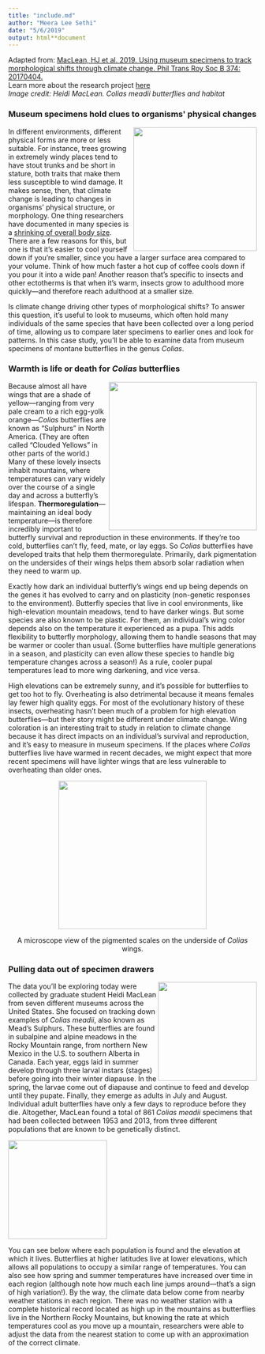 ```yaml
---
title: "include.md"
author: "Meera Lee Sethi"
date: "5/6/2019"
output: html**document
---
```


Adapted from: [MacLean, HJ et al. 2019. Using museum specimens to track morphological shifts through climate change. Phil Trans Roy Soc B 374: 20170404.]("https://royalsocietypublishing.org/doi/full/10.1098/rstb.2017.0404") <br>
Learn more about the research project [here](https://www.trenchproject.com/butterfly)<br>
*Image credit: Heidi MacLean. Colias meadii butterflies and habitat*

### Museum specimens hold clues to organisms' physical changes 
<img src="Colias_sm.png" width = "250px" align = "right">

In different environments, different physical forms are more or less suitable. For instance, trees growing in extremely windy places tend to have stout trunks and be short in stature, both traits that make them less susceptible to wind damage. It makes sense, then, that climate change is leading to changes in organisms’ physical structure, or morphology. One thing researchers have documented in many species is a [shrinking of overall body size](https://www.scientificamerican.com/article/how-global-warming-is-shrinking-earths-animals/). There are a few reasons for this, but one is that it’s easier to cool yourself down if you’re smaller, since you have a larger surface area compared to your volume. Think of how much faster a hot cup of coffee cools down if you pour it into a wide pan! Another reason that’s specific to insects and other ectotherms is that when it’s warm, insects grow to adulthood more quickly—and therefore reach adulthood at a smaller size.

Is climate change driving other types of morphological shifts? To answer this question, it’s useful to look to museums, which often hold many individuals of the same species that have been collected over a long period of time, allowing us to compare later specimens to earlier ones and look for patterns. In this case study, you’ll be able to examine data from museum specimens of montane butterflies in the genus *Colias*.

### Warmth is life or death for *Colias* butterflies

<p><img src="http://faculty.washington.edu/lbuckley/wordpress/wp-content/uploads/2019/05/RMBL.png"/, height="300 px", align="right">
</p>


Because almost all have wings that are a shade of yellow—ranging from very pale cream to a rich egg-yolk orange—*Colias* butterflies are known as “Sulphurs” in North America. (They are often called “Clouded Yellows” in other parts of the world.) Many of these lovely insects inhabit mountains, where temperatures can vary widely over the course of a single day and across a butterfly’s lifespan. **Thermoregulation**—maintaining an ideal body temperature—is therefore incredibly important to butterfly survival and reproduction in these environments. If they’re too cold, butterflies can’t fly, feed, mate, or lay eggs. So *Colias* butterflies have developed traits that help them thermoregulate. Primarily, dark pigmentation on the undersides of their wings helps them absorb solar radiation when they need to warm up. 

Exactly how dark an individual butterfly’s wings end up being depends on the genes it has evolved to carry and on plasticity (non-genetic responses to the environment). Butterfly species that live in cool environments, like high-elevation mountain meadows, tend to have darker wings. But some species are also known to be plastic. For them, an individual’s wing color depends also on the temperature it experienced as a pupa. This adds flexibility to butterfly morphology, allowing them to handle seasons that may be warmer or cooler than usual. (Some butterflies have multiple generations in a season, and plasticity can even allow these species to handle big temperature changes across a season!) As a rule, cooler pupal temperatures lead to more wing darkening, and vice versa. 

High elevations can be extremely sunny, and it’s possible for butterflies to get too hot to fly. Overheating is also detrimental because it means females lay fewer high quality eggs. For most of the evolutionary history of these insects, overheating hasn’t been much of a problem for high elevation butterflies—but their story might be different under climate change. Wing coloration is an interesting trait to study in relation to climate change because it has direct impacts on an individual’s survival and reproduction, and it’s easy to measure in museum specimens. If the places where *Colias* butterflies live have warmed in recent decades, we might expect that more recent specimens will have lighter wings that are less vulnerable to overheating than older ones.  

<p align="center"><img src="ColiasWingScales_sm.png"/, height="300 px", align="center"></p>
<p align="center">A microscope view of the pigmented scales on the underside of <i>Colias </i> wings.
</p>

### Pulling data out of specimen drawers
<img src="MacLean.jpeg" width = "200px" align = "right">

The data you’ll be exploring today were collected by graduate student Heidi MacLean from seven different museums across the United States. She focused on tracking down examples of *Colias meadii*, also known as Mead’s Sulphurs. These butterflies are found in subalpine and alpine meadows in the Rocky Mountain range, from northern New Mexico in the U.S. to southern Alberta in Canada. Each year, eggs laid in summer develop through three larval instars (stages) before going into their winter diapause. In the spring, the larvae come out of diapause and continue to feed and develop until they pupate. Finally, they emerge as adults in July and August. Individual adult butterflies have only a few days to reproduce before they die. Altogether, MacLean found a total of 861 *Colias meadii* specimens that had been collected between 1953 and 2013, from three different populations that are known to be genetically distinct. 

<p><img src="http://faculty.washington.edu/lbuckley/wordpress/wp-content/uploads/2017/05/colias.jpg"/, height="200 px", align="center">
</p>

<p>You can see below where each population is found and the elevation at which it lives. Butterflies at higher latitudes live at lower elevations, which allows all populations to occupy a similar range of temperatures. You can also see how spring and summer temperatures have increased over time in each region (although note how much each line jumps around—that’s a sign of high variation!). By the way, the climate data below come from nearby weather stations in each region. There was no weather station with a complete historical record located as high up in the mountains as butterflies live in the Northern Rocky Mountains, but knowing the rate at which temperatures cool as you move up a mountain, researchers were able to adjust the data from the nearest station to come up with an approximation of the correct climate.</p> 
